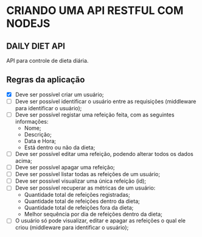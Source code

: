 # CRIANDO UMA API RESTFUL COM NODEJS

## DAILY DIET API
API para controle de dieta diária.


## Regras da aplicação
- [x] Deve ser possível criar um usuário;
- [ ] Deve ser possível identificar o usuário entre as requisições (middleware para identificar o usuário);
- [ ] Deve ser possível registar uma refeição feita, com as seguintes informações:
  - Nome;
  - Descrição;
  - Data e Hora;
  - Está dentro ou não da dieta;
- [ ] Deve ser possível editar uma refeição, podendo alterar todos os dados acima;
- [ ] Deve ser possível apagar uma refeição;
- [ ] Deve ser possível listar todas as refeições de um usuário;
- [ ] Deve ser possível visualizar uma única refeição (id);
- [ ] Deve ser possível recuperar as métricas de um usuário:
  - Quantidade total de refeições registradas;
  - Quantidade total de refeições dentro da dieta;
  - Quantidade total de refeições fora da dieta;
  - Melhor sequência por dia de refeições dentro da dieta;
- [ ] O usuário só pode visualizar, editar e apagar as refeições o qual ele criou (middleware para identificar o usuário);